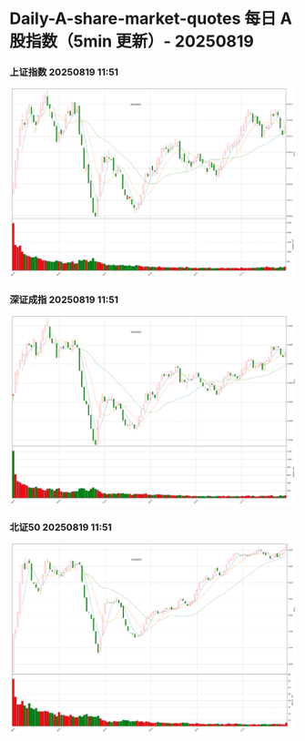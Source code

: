 
# Daily-A-share-market-quotes 每日 A 股指数（5min 更新）- 20250819

### 上证指数 20250819 11:51
![](./fig/2025/8/20250819-sh000001.png)

### 深证成指 20250819 11:51
![](./fig/2025/8/20250819-sz399001.png)

### 北证50 20250819 11:51
![](./fig/2025/8/20250819-bj899050.png)
